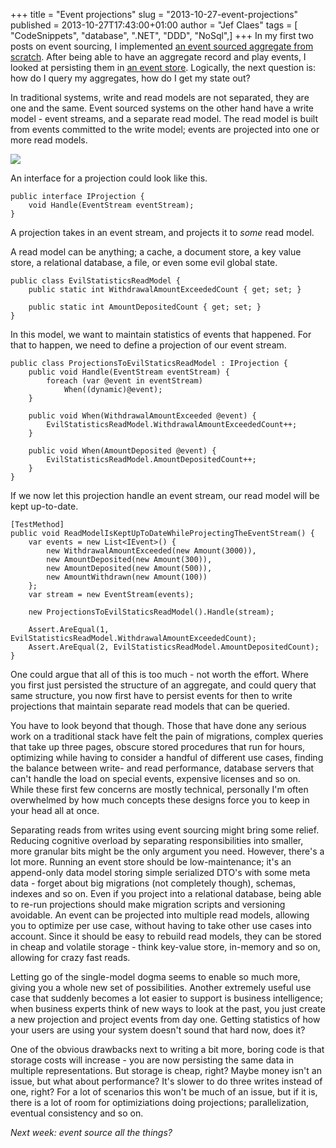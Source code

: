 +++
title = "Event projections"
slug = "2013-10-27-event-projections"
published = 2013-10-27T17:43:00+01:00
author = "Jef Claes"
tags = [ "CodeSnippets", "database", ".NET", "DDD", "NoSql",]
+++
In my first two posts on event sourcing, I implemented [an event sourced
aggregate from
scratch](http://www.jefclaes.be/2013/10/an-event-sourced-aggregate.html).
After being able to have an aggregate record and play events, I looked
at persisting them in [an event
store](http://www.jefclaes.be/2013/10/an-event-store.html). Logically,
the next question is: how do I query my aggregates, how do I get my
state out?  
  
In traditional systems, write and read models are not separated, they
are one and the same. Event sourced systems on the other hand have a
write model - event streams, and a separate read model. The read model
is built from events committed to the write model; events are projected
into one or more read models.  
  

[![](../images/thumbnails/2013-10-27-event-projections-Projections.PNG)](../images/2013-10-27-event-projections-Projections.PNG)

  
An interface for a projection could look like this.  

    public interface IProjection {
        void Handle(EventStream eventStream);                     
    }  

A projection takes in an event stream, and projects it to *some* read
model.  
  
A read model can be anything; a cache, a document store, a key value
store, a relational database, a file, or even some evil global state.

    public class EvilStatisticsReadModel {
        public static int WithdrawalAmountExceededCount { get; set; }

        public static int AmountDepositedCount { get; set; }
    }

In this model, we want to maintain statistics of events that happened.
For that to happen, we need to define a projection of our event stream.

    public class ProjectionsToEvilStaticsReadModel : IProjection {
        public void Handle(EventStream eventStream) {
            foreach (var @event in eventStream)
                When((dynamic)@event);
        }

        public void When(WithdrawalAmountExceeded @event) {
            EvilStatisticsReadModel.WithdrawalAmountExceededCount++;
        }

        public void When(AmountDeposited @event) {
            EvilStatisticsReadModel.AmountDepositedCount++;
        }    
    }

If we now let this projection handle an event stream, our read model
will be kept up-to-date.

    [TestMethod]
    public void ReadModelIsKeptUpToDateWhileProjectingTheEventStream() {
        var events = new List<IEvent>() {
            new WithdrawalAmountExceeded(new Amount(3000)),
            new AmountDeposited(new Amount(300)),
            new AmountDeposited(new Amount(500)),
            new AmountWithdrawn(new Amount(100))
        };
        var stream = new EventStream(events);

        new ProjectionsToEvilStaticsReadModel().Handle(stream);

        Assert.AreEqual(1, EvilStatisticsReadModel.WithdrawalAmountExceededCount);
        Assert.AreEqual(2, EvilStatisticsReadModel.AmountDepositedCount);    
    }

One could argue that all of this is too much - not worth the effort.
Where you first just persisted the structure of an aggregate, and could
query that same structure, you now first have to persist events for then
to write projections that maintain separate read models that can be
queried.  
  
You have to look beyond that though. Those that have done any serious
work on a traditional stack have felt the pain of migrations, complex
queries that take up three pages, obscure stored procedures that run for
hours, optimizing while having to consider a handful of different use
cases, finding the balance between write- and read performance, database
servers that can't handle the load on special events, expensive licenses
and so on. While these first few concerns are mostly technical,
personally I'm often overwhelmed by how much concepts these designs
force you to keep in your head all at once.  
  
Separating reads from writes using event sourcing might bring some
relief. Reducing cognitive overload by separating responsibilities into
smaller, more granular bits might be the only argument you need.
However, there's a lot more. Running an event store should be
low-maintenance; it's an append-only data model storing simple
serialized DTO's with some meta data - forget about big migrations (not
completely though), schemas, indexes and so on. Even if you project into
a relational database, being able to re-run projections should make
migration scripts and versioning avoidable. An event can be projected
into multiple read models, allowing you to optimize per use case,
without having to take other use cases into account. Since it should be
easy to rebuild read models, they can be stored in cheap and volatile
storage - think key-value store, in-memory and so on, allowing for crazy
fast reads.  
  
Letting go of the single-model dogma seems to enable so much more,
giving you a whole new set of possibilities. Another extremely useful
use case that suddenly becomes a lot easier to support is business
intelligence; when business experts think of new ways to look at the
past, you just create a new projection and project events from day one.
Getting statistics of how your users are using your system doesn't sound
that hard now, does it?  
  
One of the obvious drawbacks next to writing a bit more, boring code is
that storage costs will increase - you are now persisting the same data
in multiple representations. But storage is cheap, right? Maybe money
isn't an issue, but what about performance? It's slower to do three
writes instead of one, right? For a lot of scenarios this won't be much
of an issue, but if it is, there is a lot of room for optimiziations
doing projections; parallelization, eventual consistency and so on.  
  
*Next week: event source all the things?*
